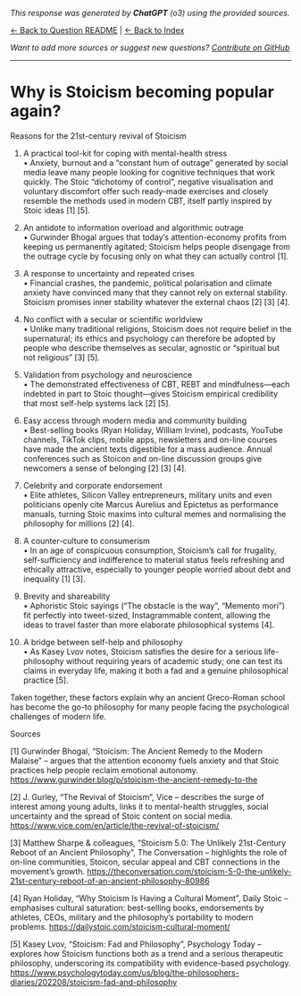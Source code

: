 <!-- 
Generated by: chatgpt
Model: o3
Prompt type: sources
Generated at: 2025-06-08T21:35:47.737802
-->

*This response was generated by **ChatGPT** (o3) using the provided sources.*

[← Back to Question README](README.md) | [← Back to Index](../README.md)

*Want to add more sources or suggest new questions? [Contribute on GitHub](https://github.com/justinwest/SuggestedSources)*

---

# Why is Stoicism becoming popular again?

Reasons for the 21st-century revival of Stoicism  

1. A practical tool-kit for coping with mental-health stress  
   • Anxiety, burnout and a “constant hum of outrage” generated by social media leave many people looking for cognitive techniques that work quickly.  The Stoic “dichotomy of control”, negative visualisation and voluntary discomfort offer such ready-made exercises and closely resemble the methods used in modern CBT, itself partly inspired by Stoic ideas [1] [5].  

2. An antidote to information overload and algorithmic outrage  
   • Gurwinder Bhogal argues that today’s attention-economy profits from keeping us permanently agitated; Stoicism helps people disengage from the outrage cycle by focusing only on what they can actually control [1].  

3. A response to uncertainty and repeated crises  
   • Financial crashes, the pandemic, political polarisation and climate anxiety have convinced many that they cannot rely on external stability.  Stoicism promises inner stability whatever the external chaos [2] [3] [4].  

4. No conflict with a secular or scientific worldview  
   • Unlike many traditional religions, Stoicism does not require belief in the supernatural; its ethics and psychology can therefore be adopted by people who describe themselves as secular, agnostic or “spiritual but not religious” [3] [5].  

5. Validation from psychology and neuroscience  
   • The demonstrated effectiveness of CBT, REBT and mindfulness—each indebted in part to Stoic thought—gives Stoicism empirical credibility that most self-help systems lack [2] [5].  

6. Easy access through modern media and community building  
   • Best-selling books (Ryan Holiday, William Irvine), podcasts, YouTube channels, TikTok clips, mobile apps, newsletters and on-line courses have made the ancient texts digestible for a mass audience. Annual conferences such as Stoicon and on-line discussion groups give newcomers a sense of belonging [2] [3] [4].  

7. Celebrity and corporate endorsement  
   • Elite athletes, Silicon Valley entrepreneurs, military units and even politicians openly cite Marcus Aurelius and Epictetus as performance manuals, turning Stoic maxims into cultural memes and normalising the philosophy for millions [2] [4].  

8. A counter-culture to consumerism  
   • In an age of conspicuous consumption, Stoicism’s call for frugality, self-sufficiency and indifference to material status feels refreshing and ethically attractive, especially to younger people worried about debt and inequality [1] [3].  

9. Brevity and shareability  
   • Aphoristic Stoic sayings (“The obstacle is the way”, “Memento mori”) fit perfectly into tweet-sized, Instagrammable content, allowing the ideas to travel faster than more elaborate philosophical systems [4].  

10. A bridge between self-help and philosophy  
    • As Kasey Lvov notes, Stoicism satisfies the desire for a serious life-philosophy without requiring years of academic study; one can test its claims in everyday life, making it both a fad and a genuine philosophical practice [5].  

Taken together, these factors explain why an ancient Greco-Roman school has become the go-to philosophy for many people facing the psychological challenges of modern life.

Sources  

[1] Gurwinder Bhogal, “Stoicism: The Ancient Remedy to the Modern Malaise” – argues that the attention economy fuels anxiety and that Stoic practices help people reclaim emotional autonomy. https://www.gurwinder.blog/p/stoicism-the-ancient-remedy-to-the  

[2] J. Gurley, “The Revival of Stoicism”, Vice – describes the surge of interest among young adults, links it to mental-health struggles, social uncertainty and the spread of Stoic content on social media. https://www.vice.com/en/article/the-revival-of-stoicism/  

[3] Matthew Sharpe & colleagues, “Stoicism 5.0: The Unlikely 21st-Century Reboot of an Ancient Philosophy”, The Conversation – highlights the role of on-line communities, Stoicon, secular appeal and CBT connections in the movement’s growth. https://theconversation.com/stoicism-5-0-the-unlikely-21st-century-reboot-of-an-ancient-philosophy-80986  

[4] Ryan Holiday, “Why Stoicism Is Having a Cultural Moment”, Daily Stoic – emphasises cultural saturation: best-selling books, endorsements by athletes, CEOs, military and the philosophy’s portability to modern problems. https://dailystoic.com/stoicism-cultural-moment/  

[5] Kasey Lvov, “Stoicism: Fad and Philosophy”, Psychology Today – explores how Stoicism functions both as a trend and a serious therapeutic philosophy, underscoring its compatibility with evidence-based psychology. https://www.psychologytoday.com/us/blog/the-philosophers-diaries/202208/stoicism-fad-and-philosophy